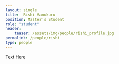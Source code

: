 ```yaml
---
layout: single
title:  Rishi Vanukuru
position: Master's Student
role: "student"
header:
    teaser: /assets/img/people/rishi_profile.jpg
permalink: /people/rishi
type: people
---
```


Text Here


